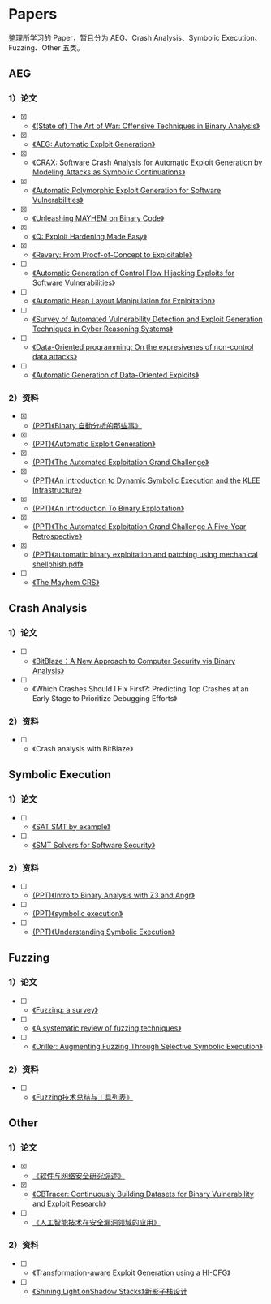 # Papers
整理所学习的 Paper，暂且分为 AEG、Crash Analysis、Symbolic Execution、Fuzzing、Other 五类。 

## AEG
### 1）论文
* [x] - [《(State of) The Art of War: Offensive Techniques in Binary Analysis》](https://github.com/maskhed/Papers/blob/master/2016_SP_angrSoK.pdf)  
* [x] - [《AEG: Automatic Exploit Generation》](https://github.com/maskhed/Papers/blob/master/AEG.pdf)
* [x] - [《CRAX: Software Crash Analysis for Automatic Exploit Generation by Modeling Attacks as Symbolic Continuations》](https://github.com/maskhed/Papers/blob/master/CRAX.pdf)
* [x] - [《Automatic Polymorphic Exploit Generation for Software Vulnerabilities》](https://github.com/maskhed/Papers/blob/master/PolyAEG.pdf)
* [x] - [《Unleashing MAYHEM on Binary Code》](https://github.com/maskhed/Papers/blob/master/MAYHEM.pdf)
* [x] - [《Q: Exploit Hardening Made Easy》](https://github.com/maskhed/Papers/blob/master/Q.pdf)
* [x] - [《Revery: From Proof-of-Concept to Exploitable》](https://github.com/maskhed/Papers/blob/master/Revery.pdf)
* [ ] - [《Automatic Generation of Control Flow Hijacking Exploits for Software Vulnerabilities》](https://github.com/maskhed/Papers/blob/master/AXGEN.pdf)
* [ ] - [《Automatic Heap Layout Manipulation for Exploitation》](https://github.com/maskhed/Papers/blob/master/Automatic%20Heap%20Layout%20Manipulation%20for%20Exploitation.pdf)
* [ ] - [《Survey of Automated Vulnerability Detection and Exploit Generation Techniques in Cyber Reasoning Systems》](https://github.com/maskhed/Papers/blob/master/Survey%20of%20Automated%20Vulnerability%20Detection%20and%20Exploit%20Generation%20Techniques%20in%20Cyber%20Reasoning%20Systems.pdf)
* [ ] - [《Data-Oriented programming: On the expresivenes of non-control data attacks》](https://github.com/maskhed/Papers/blob/master/Data-Oriented%20Programming-%20On%20the%20Expressiveness%20of%20Non-Control%20Data%20Attacks.pdf)  
* [ ] - [《Automatic Generation of Data-Oriented Exploits》](https://github.com/maskhed/Papers/blob/master/Automatic_Generation_of_Data-Oriented_Exploits.pdf)

### 2）资料
* [x] - [(PPT)《Binary 自動分析的那些事》](https://github.com/maskhed/Papers/blob/master/(PPT)YSc.pdf)
* [x] - [(PPT)《Automatic Exploit Generation》](https://github.com/maskhed/Papers/blob/master/(PPT)CSW2016_DAntoine_AutomaticExploitGeneration.pdf)
* [x] - [(PPT)《The Automated Exploitation Grand Challenge》](https://github.com/maskhed/Papers/blob/master/(PPT)The_Automated_Exploitation_Grand_Challenge.pdf)
* [x] - [(PPT)《An Introduction to Dynamic Symbolic Execution and the KLEE Infrastructure》](https://github.com/maskhed/Papers/blob/master/(PPT)Symbolic%26KLEE.pdf)
* [x] - [(PPT)《An Introduction To Binary Exploitation》](https://github.com/maskhed/Papers/blob/master/(PPT)BlackHoodie2018CTF.pdf)
* [x] - [(PPT)《The Automated Exploitation Grand Challenge A Five-Year Retrospective》](https://github.com/maskhed/Papers/blob/master/(PPT)aegc_retro_2018_jvanegue.pdf)
* [x] - [(PPT)《automatic binary exploitation and patching using mechanical shellphish.pdf》](https://github.com/maskhed/Papers/blob/master/(PPT)automatic%20binary%20exploitation%20and%20patching%20using%20mechanical%20shellphish.pdf)
* [ ] - [《The Mayhem CRS》](https://github.com/maskhed/Papers/blob/master/The%20Mayhem%20CRS.pdf)

## Crash Analysis
### 1）论文
* [ ] - [《BitBlaze：A New Approach to Computer Security via Binary Analysis》](https://github.com/maskhed/Papers/blob/master/bitblaze_iciss08.pdf)
* [ ] - 《Which Crashes Should I Fix First?: Predicting Top Crashes at an Early Stage to Prioritize Debugging Efforts》

### 2）资料
* [ ] - 《Crash analysis with BitBlaze》



## Symbolic Execution
### 1）论文
* [ ] - [《SAT SMT by example》](https://github.com/maskhed/Papers/blob/master/SAT_SMT_by_example.pdf)
* [ ] - [《SMT Solvers for Software Security》](https://github.com/maskhed/Papers/blob/master/SMT-Solvers-for-Software-Security.pdf)


### 2）资料
* [ ] - [ (PPT)《Intro to Binary Analysis with Z3 and Angr》](https://github.com/maskhed/Papers/blob/master/(PPT)2018-z3-angr.pdf)
* [ ] - [(PPT)《symbolic execution》](https://github.com/maskhed/Papers/blob/master/(PPT)symbolic-execution.pdf)
* [ ] - [(PPT)《Understanding Symbolic Execution》](https://github.com/maskhed/Papers/blob/master/(PPT)SymbolicExecution.pptx)


## Fuzzing
### 1）论文
* [ ] - [《Fuzzing: a survey》](https://github.com/maskhed/Papers/blob/master/Fuzzing_a_survey.pdf)
* [ ] - [《A systematic review of fuzzing techniques》](https://github.com/maskhed/Papers/blob/master/A_systematic_review_of_fuzzing_techniques.pdf)
* [ ] - [《Driller: Augmenting Fuzzing Through Selective Symbolic Execution》](https://github.com/maskhed/MyPapers/blob/master/2016_NDSS_Driller.pdf)


### 2）资料
* [ ] - [《Fuzzing技术总结与工具列表》](mweblib://15391373116086)


## Other
### 1）论文
* [x] - [《软件与网络安全研究综述》](https://github.com/maskhed/Papers/blob/master/软件与网络安全研究综述.pdf)
* [x] - [《CBTracer: Continuously Building Datasets for Binary Vulnerability and Exploit Research》](https://github.com/maskhed/Papers/blob/master/CBtracer.pdf)
* [ ] - [《人工智能技术在安全漏洞领域的应用》](https://github.com/maskhed/Papers/blob/master/人工智能技术在安全漏洞领域的应用.pdf)

### 2）资料
* [ ] - [《Transformation-aware Exploit Generation using a HI-CFG》](https://github.com/maskhed/Papers/blob/master/Transformation-aware%20Exploit%20Generation%20using%20a%20HI-CFG.pdf)
* [ ] - [《Shining Light onShadow Stacks》新影子栈设计](https://github.com/maskhed/Papers/blob/master/Shining-Light-on-Shadow%20Stacks.pdf)
